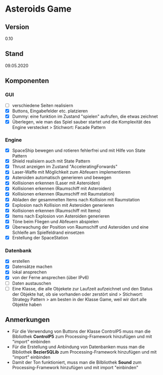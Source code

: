 ﻿# Asteroids Game

## Version
0.10

## Stand
09.05.2020

## Komponenten

### GUI
- [ ] verschiedene Seiten realisiern
- [x] Buttons, Eingabefelder etc. platzieren
- [x] Dummy: eine funktion im Zustand "spielen" aufrufen, die etwas zeichnet
- [x] Überlegen, wie man das Spiel sauber startet und die Komplexität des Engine verstecket > Stichwort: Facade Pattern

### Engine
- [x] SpaceShip bewegen und rotieren fehlerfrei und mit Hilfe von State Pattern
- [x] Shield realisiern auch mit State Pattern
- [x] Thrust anzeigen im Zustand "AcceleratingForwards"
- [x] Laser-Waffe mit Möglichkeit zum Abfeuern implementieren
- [x] Asteroiden automatisch generieren und bewegen
- [x] Kollisionen erkennen (Laser mit Asteroiden)
- [x] Kollisionen erkennen (Raumschiff mit Asteroiden)
- [x] Kollisionen erkennen (Raumschiff mit Raumstation)
- [x] Abladen der gesammelten Items nach Kollision mit Raumstation
- [x] Explosion nach Kollision mit Asteroiden generieren
- [x] Kollisionen erkennen (Raumschiff mit Items)
- [x] Items nach Explosion von Asteroiden generieren
- [x] Töne beim Fliegen und Abfeuern abspielen
- [x] Überwachung der Position von Raumschiff und Asteroiden und eine Schleife am Spielfeldrand einsetzen
- [x] Erstellung der SpaceStation

### Datenbank
- [x] erstellen
- [x] Datensätze machen
- [x] lokal ansprechen
- [x] von der Ferne ansprechen (über IPv6)
- [ ] Daten austauschen
- [ ] Eine Klasse, die alle Objekete zur Laufzeit aufzeichnet und den Status der Objekte hat, ob sie vorhanden oder zerstört sind > Stichwort: Strategy Pattern > am besten in der Klasse Game, weil wir dort alle Objekte haben

## Anmerkungen
- Für die Verwendung von Buttons der Klasse ControlP5 muss man die Bibliothek **ControlP5** zum Processing-Framework hinzufügen und mit "import" einbinden
- Für die Erstellung und Anbindung von Datenbanken muss man die Bibliothek **BezierSQLib** zum Processing-Framework hinzufügen und mit "import" einbinden
- Damit der Ton funktioniert, muss man die Bilbliothek **Sound** zum Processing-Framework hinzufügen und mit import "einbinden"
